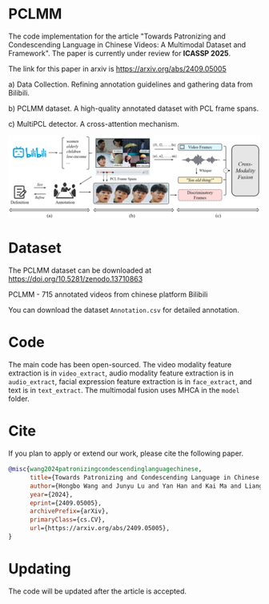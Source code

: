 # PCLMM
 The code implementation for the article "Towards Patronizing and Condescending Language in Chinese Videos: A Multimodal Dataset and Framework". The paper is currently under review for **ICASSP 2025**.

 The link for this paper in arxiv is https://arxiv.org/abs/2409.05005
 
 a) Data Collection. Refining annotation guidelines and gathering data from Bilibili. 
 
 b) PCLMM dataset. A high-quality annotated dataset with PCL frame spans. 
 
 c) MultiPCL detector. A cross-attention mechanism.
 
 ![Our framework for this paper.](https://github.com/dut-laowang/PCLMM/blob/main/figure/P8.PNG)
 
# Dataset
The PCLMM dataset can be downloaded at https://doi.org/10.5281/zenodo.13710863

PCLMM - 715 annotated videos from chinese platform Bilibili 

You can download the dataset `Annotation.csv` for detailed annotation.
# Code
The main code has been open-sourced. The video modality feature extraction is in `video_extract`, audio modality feature extraction is in `audio_extract`, facial expression feature extraction is in `face_extract`, and text is in `text_extract`. The multimodal fusion uses MHCA in the `model` folder. 
# Cite
If you plan to apply or extend our work, please cite the following paper.
```bibtex
@misc{wang2024patronizingcondescendinglanguagechinese,
      title={Towards Patronizing and Condescending Language in Chinese Videos: A Multimodal Dataset and Detector}, 
      author={Hongbo Wang and Junyu Lu and Yan Han and Kai Ma and Liang Yang and Hongfei Lin},
      year={2024},
      eprint={2409.05005},
      archivePrefix={arXiv},
      primaryClass={cs.CV},
      url={https://arxiv.org/abs/2409.05005}, 
}
```
# Updating
The code will be updated after the article is accepted.
